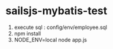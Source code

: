 # sailsjs-mybatis-test

  1) execute sql : config/env/employee.sql
  2) npm install
  3) NODE_ENV=local node app.js
